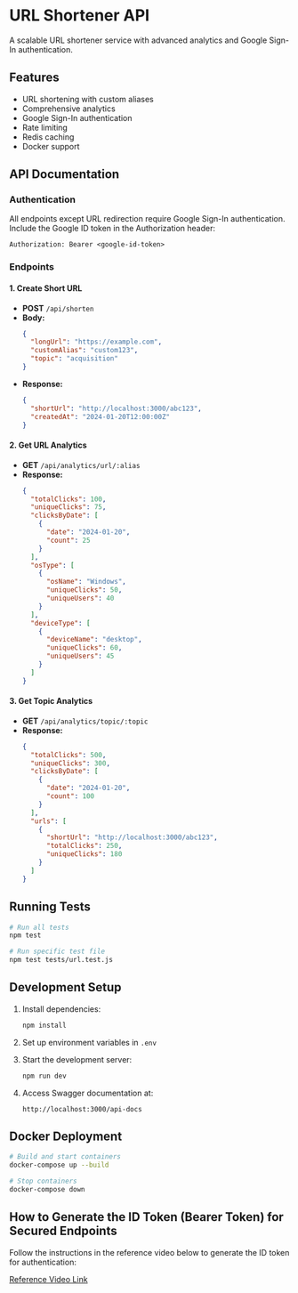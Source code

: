 # URL Shortener API

A scalable URL shortener service with advanced analytics and Google Sign-In authentication.

## Features

- URL shortening with custom aliases
- Comprehensive analytics
- Google Sign-In authentication
- Rate limiting
- Redis caching
- Docker support

## API Documentation

### Authentication

All endpoints except URL redirection require Google Sign-In authentication. Include the Google ID token in the Authorization header:

```
Authorization: Bearer <google-id-token>
```

### Endpoints

#### 1. Create Short URL
- **POST** `/api/shorten`
- **Body:**
  ```json
  {
    "longUrl": "https://example.com",
    "customAlias": "custom123",
    "topic": "acquisition"
  }
  ```
- **Response:** 
  ```json
  {
    "shortUrl": "http://localhost:3000/abc123",
    "createdAt": "2024-01-20T12:00:00Z"
  }
  ```

#### 2. Get URL Analytics
- **GET** `/api/analytics/url/:alias`
- **Response:**
  ```json
  {
    "totalClicks": 100,
    "uniqueClicks": 75,
    "clicksByDate": [
      {
        "date": "2024-01-20",
        "count": 25
      }
    ],
    "osType": [
      {
        "osName": "Windows",
        "uniqueClicks": 50,
        "uniqueUsers": 40
      }
    ],
    "deviceType": [
      {
        "deviceName": "desktop",
        "uniqueClicks": 60,
        "uniqueUsers": 45
      }
    ]
  }
  ```

#### 3. Get Topic Analytics
- **GET** `/api/analytics/topic/:topic`
- **Response:**
  ```json
  {
    "totalClicks": 500,
    "uniqueClicks": 300,
    "clicksByDate": [
      {
        "date": "2024-01-20",
        "count": 100
      }
    ],
    "urls": [
      {
        "shortUrl": "http://localhost:3000/abc123",
        "totalClicks": 250,
        "uniqueClicks": 180
      }
    ]
  }
  ```

## Running Tests

```bash
# Run all tests
npm test

# Run specific test file
npm test tests/url.test.js
```

## Development Setup

1. Install dependencies:
   ```bash
   npm install
   ```

2. Set up environment variables in `.env`

3. Start the development server:
   ```bash
   npm run dev
   ```

4. Access Swagger documentation at:
   ```
   http://localhost:3000/api-docs
   ```

## Docker Deployment

```bash
# Build and start containers
docker-compose up --build

# Stop containers
docker-compose down
```

## How to Generate the ID Token (Bearer Token) for Secured Endpoints

Follow the instructions in the reference video below to generate the ID token for authentication:

[Reference Video Link](https://www.youtube.com/watch?v=zHfR96IZECQ&t=421s)
